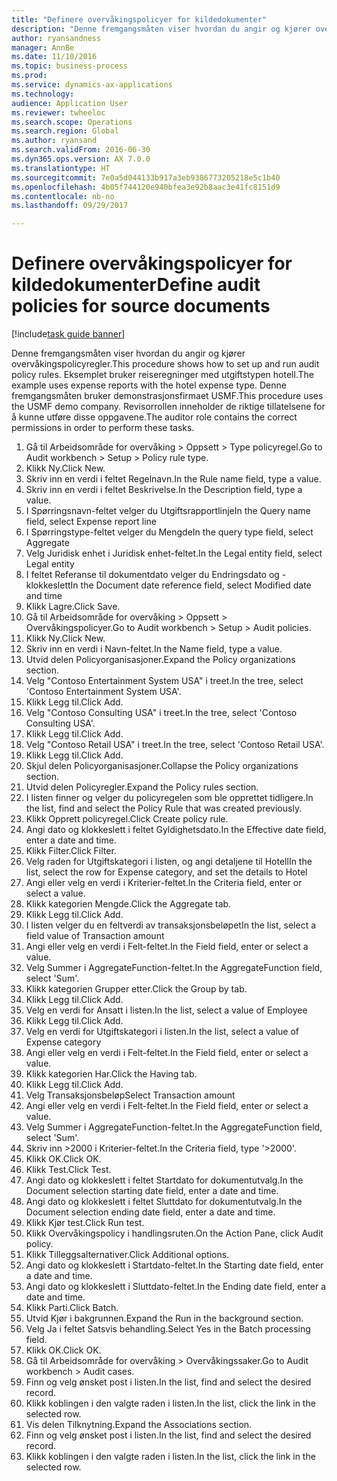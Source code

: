 ```yaml
--- 
title: "Definere overvåkingspolicyer for kildedokumenter"
description: "Denne fremgangsmåten viser hvordan du angir og kjører overvåkingspolicyregler."
author: ryansandness
manager: AnnBe
ms.date: 11/10/2016
ms.topic: business-process
ms.prod: 
ms.service: dynamics-ax-applications
ms.technology: 
audience: Application User
ms.reviewer: twheeloc
ms.search.scope: Operations
ms.search.region: Global
ms.author: ryansand
ms.search.validFrom: 2016-06-30
ms.dyn365.ops.version: AX 7.0.0
ms.translationtype: HT
ms.sourcegitcommit: 7e0a5d044133b917a3eb9386773205218e5c1b40
ms.openlocfilehash: 4b05f744120e940bfea3e92b8aac3e41fc8151d9
ms.contentlocale: nb-no
ms.lasthandoff: 09/29/2017

---
```

# <a name="define-audit-policies-for-source-documents"></a><span data-ttu-id="f98ba-103">Definere overvåkingspolicyer for kildedokumenter</span><span class="sxs-lookup"><span data-stu-id="f98ba-103">Define audit policies for source documents</span></span>

[!include[task guide banner](../../includes/task-guide-banner.md)]

<span data-ttu-id="f98ba-104">Denne fremgangsmåten viser hvordan du angir og kjører overvåkingspolicyregler.</span><span class="sxs-lookup"><span data-stu-id="f98ba-104">This procedure shows how to set up and run audit policy rules.</span></span> <span data-ttu-id="f98ba-105">Eksemplet bruker reiseregninger med utgiftstypen hotell.</span><span class="sxs-lookup"><span data-stu-id="f98ba-105">The example uses expense reports with the hotel expense type.</span></span> <span data-ttu-id="f98ba-106">Denne fremgangsmåten bruker demonstrasjonsfirmaet USMF.</span><span class="sxs-lookup"><span data-stu-id="f98ba-106">This procedure uses the USMF demo company.</span></span> <span data-ttu-id="f98ba-107">Revisorrollen inneholder de riktige tillatelsene for å kunne utføre disse oppgavene.</span><span class="sxs-lookup"><span data-stu-id="f98ba-107">The auditor role contains the correct permissions in order to perform these tasks.</span></span>

1. <span data-ttu-id="f98ba-108">Gå til Arbeidsområde for overvåking > Oppsett > Type policyregel.</span><span class="sxs-lookup"><span data-stu-id="f98ba-108">Go to Audit workbench > Setup > Policy rule type.</span></span>
2. <span data-ttu-id="f98ba-109">Klikk Ny.</span><span class="sxs-lookup"><span data-stu-id="f98ba-109">Click New.</span></span>
3. <span data-ttu-id="f98ba-110">Skriv inn en verdi i feltet Regelnavn.</span><span class="sxs-lookup"><span data-stu-id="f98ba-110">In the Rule name field, type a value.</span></span>
4. <span data-ttu-id="f98ba-111">Skriv inn en verdi i feltet Beskrivelse.</span><span class="sxs-lookup"><span data-stu-id="f98ba-111">In the Description field, type a value.</span></span>
5. <span data-ttu-id="f98ba-112">I Spørringsnavn-feltet velger du Utgiftsrapportlinje</span><span class="sxs-lookup"><span data-stu-id="f98ba-112">In the Query name field, select Expense report line</span></span>
6. <span data-ttu-id="f98ba-113">I Spørringstype-feltet velger du Mengde</span><span class="sxs-lookup"><span data-stu-id="f98ba-113">In the query type field, select Aggregate</span></span>
7. <span data-ttu-id="f98ba-114">Velg Juridisk enhet i Juridisk enhet-feltet.</span><span class="sxs-lookup"><span data-stu-id="f98ba-114">In the Legal entity field, select Legal entity</span></span>
8. <span data-ttu-id="f98ba-115">I feltet Referanse til dokumentdato velger du Endringsdato og -klokkeslett</span><span class="sxs-lookup"><span data-stu-id="f98ba-115">In the Document date reference field, select Modified date and time</span></span>
9. <span data-ttu-id="f98ba-116">Klikk Lagre.</span><span class="sxs-lookup"><span data-stu-id="f98ba-116">Click Save.</span></span>
10. <span data-ttu-id="f98ba-117">Gå til Arbeidsområde for overvåking > Oppsett > Overvåkingspolicyer.</span><span class="sxs-lookup"><span data-stu-id="f98ba-117">Go to Audit workbench > Setup > Audit policies.</span></span>
11. <span data-ttu-id="f98ba-118">Klikk Ny.</span><span class="sxs-lookup"><span data-stu-id="f98ba-118">Click New.</span></span>
12. <span data-ttu-id="f98ba-119">Skriv inn en verdi i Navn-feltet.</span><span class="sxs-lookup"><span data-stu-id="f98ba-119">In the Name field, type a value.</span></span>
13. <span data-ttu-id="f98ba-120">Utvid delen Policyorganisasjoner.</span><span class="sxs-lookup"><span data-stu-id="f98ba-120">Expand the Policy organizations section.</span></span>
14. <span data-ttu-id="f98ba-121">Velg "Contoso Entertainment System USA" i treet.</span><span class="sxs-lookup"><span data-stu-id="f98ba-121">In the tree, select 'Contoso Entertainment System USA'.</span></span>
15. <span data-ttu-id="f98ba-122">Klikk Legg til.</span><span class="sxs-lookup"><span data-stu-id="f98ba-122">Click Add.</span></span>
16. <span data-ttu-id="f98ba-123">Velg "Contoso Consulting USA" i treet.</span><span class="sxs-lookup"><span data-stu-id="f98ba-123">In the tree, select 'Contoso Consulting USA'.</span></span>
17. <span data-ttu-id="f98ba-124">Klikk Legg til.</span><span class="sxs-lookup"><span data-stu-id="f98ba-124">Click Add.</span></span>
18. <span data-ttu-id="f98ba-125">Velg "Contoso Retail USA" i treet.</span><span class="sxs-lookup"><span data-stu-id="f98ba-125">In the tree, select 'Contoso Retail USA'.</span></span>
19. <span data-ttu-id="f98ba-126">Klikk Legg til.</span><span class="sxs-lookup"><span data-stu-id="f98ba-126">Click Add.</span></span>
20. <span data-ttu-id="f98ba-127">Skjul delen Policyorganisasjoner.</span><span class="sxs-lookup"><span data-stu-id="f98ba-127">Collapse the Policy organizations section.</span></span>
21. <span data-ttu-id="f98ba-128">Utvid delen Policyregler.</span><span class="sxs-lookup"><span data-stu-id="f98ba-128">Expand the Policy rules section.</span></span>
22. <span data-ttu-id="f98ba-129">I listen finner og velger du policyregelen som ble opprettet tidligere.</span><span class="sxs-lookup"><span data-stu-id="f98ba-129">In the list, find and select the Policy Rule that was created previously.</span></span>
23. <span data-ttu-id="f98ba-130">Klikk Opprett policyregel.</span><span class="sxs-lookup"><span data-stu-id="f98ba-130">Click Create policy rule.</span></span>
24. <span data-ttu-id="f98ba-131">Angi dato og klokkeslett i feltet Gyldighetsdato.</span><span class="sxs-lookup"><span data-stu-id="f98ba-131">In the Effective date field, enter a date and time.</span></span>
25. <span data-ttu-id="f98ba-132">Klikk Filter.</span><span class="sxs-lookup"><span data-stu-id="f98ba-132">Click Filter.</span></span>
26. <span data-ttu-id="f98ba-133">Velg raden for Utgiftskategori i listen, og angi detaljene til Hotell</span><span class="sxs-lookup"><span data-stu-id="f98ba-133">In the list, select the row for Expense category, and set the details to Hotel</span></span>
27. <span data-ttu-id="f98ba-134">Angi eller velg en verdi i Kriterier-feltet.</span><span class="sxs-lookup"><span data-stu-id="f98ba-134">In the Criteria field, enter or select a value.</span></span>
28. <span data-ttu-id="f98ba-135">Klikk kategorien Mengde.</span><span class="sxs-lookup"><span data-stu-id="f98ba-135">Click the Aggregate tab.</span></span>
29. <span data-ttu-id="f98ba-136">Klikk Legg til.</span><span class="sxs-lookup"><span data-stu-id="f98ba-136">Click Add.</span></span>
30. <span data-ttu-id="f98ba-137">I listen velger du en feltverdi av transaksjonsbeløpet</span><span class="sxs-lookup"><span data-stu-id="f98ba-137">In the list, select a field value of Transaction amount</span></span>
31. <span data-ttu-id="f98ba-138">Angi eller velg en verdi i Felt-feltet.</span><span class="sxs-lookup"><span data-stu-id="f98ba-138">In the Field field, enter or select a value.</span></span>
32. <span data-ttu-id="f98ba-139">Velg Summer i AggregateFunction-feltet.</span><span class="sxs-lookup"><span data-stu-id="f98ba-139">In the AggregateFunction field, select 'Sum'.</span></span>
33. <span data-ttu-id="f98ba-140">Klikk kategorien Grupper etter.</span><span class="sxs-lookup"><span data-stu-id="f98ba-140">Click the Group by tab.</span></span>
34. <span data-ttu-id="f98ba-141">Klikk Legg til.</span><span class="sxs-lookup"><span data-stu-id="f98ba-141">Click Add.</span></span>
35. <span data-ttu-id="f98ba-142">Velg en verdi for Ansatt i listen.</span><span class="sxs-lookup"><span data-stu-id="f98ba-142">In the list, select a value of Employee</span></span> 
36. <span data-ttu-id="f98ba-143">Klikk Legg til.</span><span class="sxs-lookup"><span data-stu-id="f98ba-143">Click Add.</span></span>
37. <span data-ttu-id="f98ba-144">Velg en verdi for Utgiftskategori i listen.</span><span class="sxs-lookup"><span data-stu-id="f98ba-144">In the list, select a value of Expense category</span></span>
38. <span data-ttu-id="f98ba-145">Angi eller velg en verdi i Felt-feltet.</span><span class="sxs-lookup"><span data-stu-id="f98ba-145">In the Field field, enter or select a value.</span></span>
39. <span data-ttu-id="f98ba-146">Klikk kategorien Har.</span><span class="sxs-lookup"><span data-stu-id="f98ba-146">Click the Having tab.</span></span>
40. <span data-ttu-id="f98ba-147">Klikk Legg til.</span><span class="sxs-lookup"><span data-stu-id="f98ba-147">Click Add.</span></span>
41. <span data-ttu-id="f98ba-148">Velg Transaksjonsbeløp</span><span class="sxs-lookup"><span data-stu-id="f98ba-148">Select Transaction amount</span></span>
42. <span data-ttu-id="f98ba-149">Angi eller velg en verdi i Felt-feltet.</span><span class="sxs-lookup"><span data-stu-id="f98ba-149">In the Field field, enter or select a value.</span></span>
43. <span data-ttu-id="f98ba-150">Velg Summer i AggregateFunction-feltet.</span><span class="sxs-lookup"><span data-stu-id="f98ba-150">In the AggregateFunction field, select 'Sum'.</span></span>
44. <span data-ttu-id="f98ba-151">Skriv inn >2000 i Kriterier-feltet.</span><span class="sxs-lookup"><span data-stu-id="f98ba-151">In the Criteria field, type '>2000'.</span></span>
45. <span data-ttu-id="f98ba-152">Klikk OK.</span><span class="sxs-lookup"><span data-stu-id="f98ba-152">Click OK.</span></span>
46. <span data-ttu-id="f98ba-153">Klikk Test.</span><span class="sxs-lookup"><span data-stu-id="f98ba-153">Click Test.</span></span>
47. <span data-ttu-id="f98ba-154">Angi dato og klokkeslett i feltet Startdato for dokumentutvalg.</span><span class="sxs-lookup"><span data-stu-id="f98ba-154">In the Document selection starting date field, enter a date and time.</span></span>
48. <span data-ttu-id="f98ba-155">Angi dato og klokkeslett i feltet Sluttdato for dokumentutvalg.</span><span class="sxs-lookup"><span data-stu-id="f98ba-155">In the Document selection ending date field, enter a date and time.</span></span>
49. <span data-ttu-id="f98ba-156">Klikk Kjør test.</span><span class="sxs-lookup"><span data-stu-id="f98ba-156">Click Run test.</span></span>
50. <span data-ttu-id="f98ba-157">Klikk Overvåkingspolicy i handlingsruten.</span><span class="sxs-lookup"><span data-stu-id="f98ba-157">On the Action Pane, click Audit policy.</span></span>
51. <span data-ttu-id="f98ba-158">Klikk Tilleggsalternativer.</span><span class="sxs-lookup"><span data-stu-id="f98ba-158">Click Additional options.</span></span>
52. <span data-ttu-id="f98ba-159">Angi dato og klokkeslett i Startdato-feltet.</span><span class="sxs-lookup"><span data-stu-id="f98ba-159">In the Starting date field, enter a date and time.</span></span>
53. <span data-ttu-id="f98ba-160">Angi dato og klokkeslett i Sluttdato-feltet.</span><span class="sxs-lookup"><span data-stu-id="f98ba-160">In the Ending date field, enter a date and time.</span></span>
54. <span data-ttu-id="f98ba-161">Klikk Parti.</span><span class="sxs-lookup"><span data-stu-id="f98ba-161">Click Batch.</span></span>
55. <span data-ttu-id="f98ba-162">Utvid Kjør i bakgrunnen.</span><span class="sxs-lookup"><span data-stu-id="f98ba-162">Expand the Run in the background section.</span></span>
56. <span data-ttu-id="f98ba-163">Velg Ja i feltet Satsvis behandling.</span><span class="sxs-lookup"><span data-stu-id="f98ba-163">Select Yes in the Batch processing field.</span></span>
57. <span data-ttu-id="f98ba-164">Klikk OK.</span><span class="sxs-lookup"><span data-stu-id="f98ba-164">Click OK.</span></span>
58. <span data-ttu-id="f98ba-165">Gå til Arbeidsområde for overvåking > Overvåkingssaker.</span><span class="sxs-lookup"><span data-stu-id="f98ba-165">Go to Audit workbench > Audit cases.</span></span>
59. <span data-ttu-id="f98ba-166">Finn og velg ønsket post i listen.</span><span class="sxs-lookup"><span data-stu-id="f98ba-166">In the list, find and select the desired record.</span></span>
60. <span data-ttu-id="f98ba-167">Klikk koblingen i den valgte raden i listen.</span><span class="sxs-lookup"><span data-stu-id="f98ba-167">In the list, click the link in the selected row.</span></span>
61. <span data-ttu-id="f98ba-168">Vis delen Tilknytning.</span><span class="sxs-lookup"><span data-stu-id="f98ba-168">Expand the Associations section.</span></span>
62. <span data-ttu-id="f98ba-169">Finn og velg ønsket post i listen.</span><span class="sxs-lookup"><span data-stu-id="f98ba-169">In the list, find and select the desired record.</span></span>
63. <span data-ttu-id="f98ba-170">Klikk koblingen i den valgte raden i listen.</span><span class="sxs-lookup"><span data-stu-id="f98ba-170">In the list, click the link in the selected row.</span></span>


